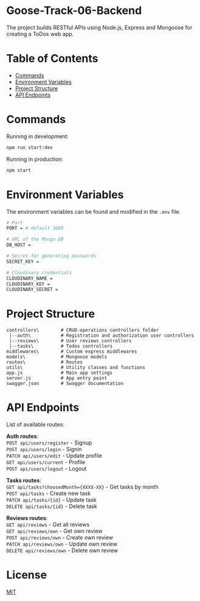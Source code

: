 # Goose-Track-06-Backend

The project builds RESTful APIs using Node.js, Express and Mongoose for creating a ToDos web app.

# Table of Contents

- [Commands](#commands)
- [Environment Variables](#environment-variables)
- [Project Structure](#project-structure)
- [API Endpoints](#api-endpoints)

# Commands

Running in development:

```bash
npm run start:dev
```

Running in production:

```bash
npm start
```

# Environment Variables

The environment variables can be found and modified in the `.env` file.

```bash
# Port
PORT = # default 3000

# URL of the Mongo DB
DB_HOST =

# Secret for generating passwords
SECRET_KEY =

# Cloudinary credentials
CLOUDINARY_NAME =
CLOUDINARY_KEY =
CLOUDINARY_SECRET =
```

# Project Structure

```
controllers\        # CRUD-operations controllers folder
 |--auth\           # Registration and authorization user controllers
 |--reviews\        # User reviews controllers
 |--tasks\          # Todos controllers
middlewares\        # Custom express middlewares
models\             # Mongoose models
routes\             # Routes
utils\              # Utility classes and functions
app.js              # Main app settings
server.js           # App entry point
swagger.json        # Swagger documentation
```

# API Endpoints

List of available routes:

**Auth routes**:\
`POST api/users/register` - Signup\
`POST api/users/login` - Signin\
`PATCH api/users/edit` - Update profile\
`GET api/users/current` - Profile\
`POST api/users/logout` - Logout

**Tasks routes**:\
`GET api/tasks?choosedMonth={XXXX-XX}` - Get tasks by month\
`POST api/tasks` - Create new task\
`PATCH api/tasks/{id}` - Update task\
`DELETE api/tasks/{id}` - Delete task

**Reviews routes**:\
`GET api/reviews` - Get all reviews\
`GET api/reviews/own` - Get own review\
`POST api/reviews/own` - Create own review\
`PATCH api/reviews/own` - Update own review\
`DELETE api/reviews/own` - Delete own review

# License

[MIT](LICENSE)
